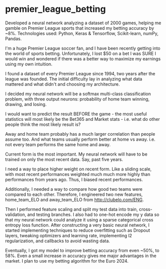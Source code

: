 # premier_league_betting
Developed a neural network analyzing a dataset of 2000 games, helping me gamble on Premier League sports that increased my betting accuracy by ~8%. Technologies used: Python, Keras &amp; Tensorflow, Scikit-learn, numPy, Pandas.

I'm a huge Premier League soccer fan, and I have been recently getting into the world of sports betting. Unfortunately, I lost $50 on a bet I was SURE I would win and wondered if there was a better way to maximize my earnings using my own intuition. 

I found a dataset of every Premier League since 1994, two years after the league was founded. The initial difficulty lay in analyzing what data mattered and what didn't and choosing my architecture.

I decided my neural network will be a softmax multi-class classification problem, with three output neurons: probability of home team winning, drawing, and losing.

I would want to predict the result BEFORE the game - the most useful statistics will most likely be the Bet365 and Market stats - i.e. what do other people think the most likely result is?

Away and home team probably has a much larger correlation than people assume too. And what teams usually perform better at home vs away. i.e. not every team performs the same home and away.

Current form is the most important. My neural network will have to be trained on only the most recent data. Say, past five years.

I need a way to place higher weight on recent form. Like a sliding scale, with most recent performances weighted much much more highly than performances from years ago. Thus, I biased recent performances.

Additionally, I needed a way to compare how good two teams were compared to each other. Therefore, I engineered two new features, home_team_ELO and away_team_ELO from http://clubelo.com/ENG.

Then I performed feature scaling and split my test data into train, cross-validation, and testing branches.
I also had to one-hot encode my y data so that my neural network could analyze it using a sparse categorical cross entropy loss function. 
After constructing a very basic neural network, I started implementing techniques to reduce overfitting such as Dropout layers, tweaking optimizers and learning rate, implementing l2 regularization, and callbacks to avoid wasting data.

Eventually, I got my model to improve betting accuracy from even ~50%, to 58%. Even a small increase in accuracy gives me major advantages in the market. I plan to use my betting algorithm for the Euro 2024.
